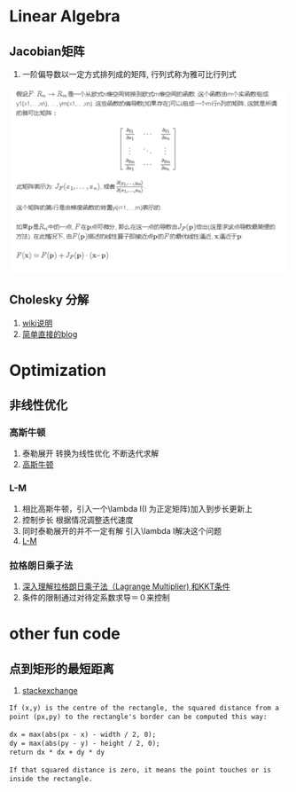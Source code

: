 <!-- TITLE: Math -->
<!-- SUBTITLE: A quick summary of Math -->

#  Linear Algebra 

## Jacobian矩阵
1. 一阶偏导数以一定方式排列成的矩阵, 行列式称为雅可比行列式


![Jacobian](/uploads/jacobian.png "Jacobian")

## Cholesky 分解
1. [wiki说明](https://zh.wikipedia.org/wiki/Cholesky%E5%88%86%E8%A7%A3)
2. [简单直接的blog](https://www.qiujiawei.com/linear-algebra-11/)



# Optimization

## 非线性优化
### 高斯牛顿
1. 泰勒展开 转换为线性优化 不断迭代求解
2. [高斯牛顿](https://blog.csdn.net/tywwwww/article/details/77720360)

### L-M
1. 相比高斯牛顿，引入一个\lambda I(I 为正定矩阵)加入到步长更新上
2. 控制步长 根据情况调整迭代速度
3. 同时泰勒展开的并不一定有解 引入\lambda I解决这个问题
4. [L-M](https://blog.csdn.net/tywwwww/article/details/77720360)


### 拉格朗日乘子法
1.  [深入理解拉格朗日乘子法（Lagrange Multiplier) 和KKT条件](https://blog.csdn.net/lijil168/article/details/69395023)
2.  条件的限制通过对待定系数求导＝０来控制

# other fun code

## 点到矩形的最短距离
1. [stackexchange](https://gamedev.stackexchange.com/questions/44483/how-do-i-calculate-distance-between-a-point-and-an-axis-aligned-rectangle)

```
If (x,y) is the centre of the rectangle, the squared distance from a point (px,py) to the rectangle's border can be computed this way:

dx = max(abs(px - x) - width / 2, 0);
dy = max(abs(py - y) - height / 2, 0);
return dx * dx + dy * dy

If that squared distance is zero, it means the point touches or is inside the rectangle.
```